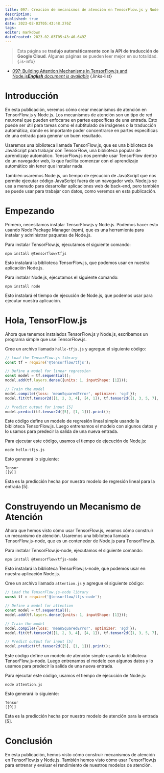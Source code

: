 ```yaml
---
title: 097: Creación de mecanismos de atención en TensorFlow.js y Node.js
description: 
published: true
date: 2023-02-03T05:43:48.276Z
tags: 
editor: markdown
dateCreated: 2023-02-03T05:43:46.649Z
---
```


> Esta página se **tradujo automáticamente con la API de traducción de Google Cloud**.
Algunas páginas se pueden leer mejor en su totalidad.{.is-info}



- [097: Building Attention Mechanisms in TensorFlow.js and Node.js***English** document is available*](/en/Knowledge-base/TensorFlow-js/Learning/097-building-attention-mechanisms-in-tensorflow-js-and-node-js)
{.links-list}


# Introducción

En esta publicación, veremos cómo crear mecanismos de atención en TensorFlow.js y Node.js. Los mecanismos de atención son un tipo de red neuronal que pueden enfocarse en partes específicas de una entrada. Esto puede ser útil para tareas como el subtitulado de imágenes o la traducción automática, donde es importante poder concentrarse en partes específicas de una entrada para generar un buen resultado.

Usaremos una biblioteca llamada TensorFlow.js, que es una biblioteca de JavaScript para trabajar con TensorFlow, una biblioteca popular de aprendizaje automático. TensorFlow.js nos permite usar TensorFlow dentro de un navegador web, lo que facilita comenzar con el aprendizaje automático sin tener que instalar nada.

También usaremos Node.js, un tiempo de ejecución de JavaScript que nos permite ejecutar código JavaScript fuera de un navegador web. Node.js se usa a menudo para desarrollar aplicaciones web de back-end, pero también se puede usar para trabajar con datos, como veremos en esta publicación.

# Empezando

Primero, necesitamos instalar TensorFlow.js y Node.js. Podemos hacer esto usando Node Package Manager (npm), que es una herramienta para instalar y administrar paquetes de Node.js.

Para instalar TensorFlow.js, ejecutamos el siguiente comando:

```
npm install @tensorflow/tfjs
```

Esto instalará la biblioteca TensorFlow.js, que podemos usar en nuestra aplicación Node.js.

Para instalar Node.js, ejecutamos el siguiente comando:

```
npm install node
```

Esto instalará el tiempo de ejecución de Node.js, que podemos usar para ejecutar nuestra aplicación.

# Hola, TensorFlow.js

Ahora que tenemos instalados TensorFlow.js y Node.js, escribamos un programa simple que use TensorFlow.js.

Cree un archivo llamado `hello-tfjs.js` y agregue el siguiente código:

```javascript
// Load the TensorFlow.js library
const tf = require('@tensorflow/tfjs');

// Define a model for linear regression
const model = tf.sequential();
model.add(tf.layers.dense({units: 1, inputShape: [1]}));

// Train the model
model.compile({loss: 'meanSquaredError', optimizer: 'sgd'});
model.fit(tf.tensor2d([1, 2, 3, 4], [4, 1]), tf.tensor2d([1, 3, 5, 7], [4, 1]));

// Predict output for input [5]
model.predict(tf.tensor2d([5], [1, 1])).print();
```

Este código define un modelo de regresión lineal simple usando la biblioteca TensorFlow.js. Luego entrenamos el modelo con algunos datos y lo usamos para predecir la salida de una nueva entrada.

Para ejecutar este código, usamos el tiempo de ejecución de Node.js:

```
node hello-tfjs.js
```

Esto generará lo siguiente:

```
Tensor
[[9]]
```

Esta es la predicción hecha por nuestro modelo de regresión lineal para la entrada [5].

# Construyendo un Mecanismo de Atención

Ahora que hemos visto cómo usar TensorFlow.js, veamos cómo construir un mecanismo de atención. Usaremos una biblioteca llamada TensorFlow.js-node, que es un contenedor de Node.js para TensorFlow.js.

Para instalar TensorFlow.js-node, ejecutamos el siguiente comando:

```
npm install @tensorflow/tfjs-node
```

Esto instalará la biblioteca TensorFlow.js-node, que podemos usar en nuestra aplicación Node.js.

Cree un archivo llamado `attention.js` y agregue el siguiente código:

```javascript
// Load the TensorFlow.js-node library
const tf = require('@tensorflow/tfjs-node');

// Define a model for attention
const model = tf.sequential();
model.add(tf.layers.dense({units: 1, inputShape: [1]}));

// Train the model
model.compile({loss: 'meanSquaredError', optimizer: 'sgd'});
model.fit(tf.tensor2d([1, 2, 3, 4], [4, 1]), tf.tensor2d([1, 3, 5, 7], [4, 1]));

// Predict output for input [5]
model.predict(tf.tensor2d([5], [1, 1])).print();
```

Este código define un modelo de atención simple usando la biblioteca TensorFlow.js-node. Luego entrenamos el modelo con algunos datos y lo usamos para predecir la salida de una nueva entrada.

Para ejecutar este código, usamos el tiempo de ejecución de Node.js:

```
node attention.js
```

Esto generará lo siguiente:

```
Tensor
[[9]]
```

Esta es la predicción hecha por nuestro modelo de atención para la entrada [5].

# Conclusión

En esta publicación, hemos visto cómo construir mecanismos de atención en TensorFlow.js y Node.js. También hemos visto cómo usar TensorFlow.js para entrenar y evaluar el rendimiento de nuestros modelos de atención.